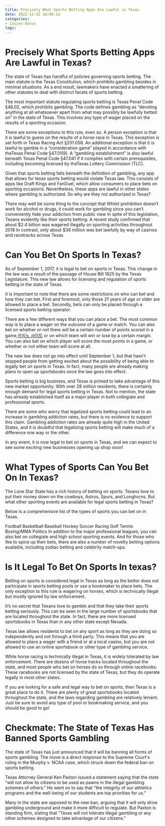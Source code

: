 ```yaml
---
title: Precisely What Sports Betting Apps Are Lawful in Texas
date: 2022-12-22 16:06:14
categories:
- Casino Bonus
tags:
---
```



#  Precisely What Sports Betting Apps Are Lawful in Texas?

The state of Texas has handful of policies governing sports betting. The main statute is the Texas Constitution, which prohibits gambling besides in minimal situations. As a end result, lawmakers have enacted a smattering of other statutes to deal with distinct facets of sports betting.

The most important statute regulating sports betting is Texas Penal Code §46.02, which prohibits gambling. The code defines gambling as “devoting anything at all whatsoever apart from what may possibly be lawfully betted on” in the state of Texas. This involves any type of wager placed on the results of a sporting occasion.

There are some exceptions to this rule, even so. A person exception is that it is lawful to guess on the results of a horse race in Texas. This exception is set forth in Texas Racing Act §201.056. An additional exception is that it is lawful to gamble in a “consideration game” played in accordance with theTexas Penal Code §47.01(9). A “gambling establishment” is also lawful beneath Texas Penal Code §47.041 if it complies with certain prerequisites, including becoming licensed by theTexas Lottery Commission (TLC).

Given that sports betting falls beneath the definition of gambling, any app that allows for texas sports betting would violate Texas law. This consists of apps like Draft Kings and FanDuel, which allow consumers to place bets on sporting occasions. Nevertheless, these apps are lawful in other states where gambling is authorized. So why are they not authorized in Texas?

There may well be some thing to the concept that Whilst prohibition doesn’t work for alcohol or drugs, it could work for gambling since you can’t conveniently hide your addiction from public view In spite of this legislation, Texans evidently like their sports betting: A recent study confirmed that about $2.4 billion was wagered illegally on sporting activities throughout 2018 In contrast, only about $36 million was bet lawfully by way of casinos and racetracks across Texas

#  Can You Bet On Sports In Texas?

As of September 1, 2017, it is legal to bet on sports in Texas. This change in the law was a result of the passage of House Bill 1825 by the Texas Legislature. This new law allows for licensing and regulation of sports betting in the state of Texas.

It is important to note that there are some restrictions on who can bet and how they can bet. First and foremost, only those 21 years of age or older are allowed to place a bet. Secondly, bets can only be placed through a licensed sports betting operator.

There are a few different ways that you can place a bet. The most common way is to place a wager on the outcome of a game or match. You can also bet on whether or not there will be a certain number of points scored in a game,[카지노 사이트](https://choegocasino.com/) or on which team will win or lose by a certain margin. You can also bet on which player will score the most points in a game, or whether or not either team will score at all.

The new law does not go into effect until September 1, but that hasn't stopped people from getting excited about the possibility of being able to legally bet on sports in Texas. In fact, many people are already making plans to open up sportsbooks once the law goes into effect.

Sports betting is big business, and Texas is primed to take advantage of this new market opportunity. With over 28 million residents, there is certainly enough demand for legal sports betting in Texas. Not to mention, the state has already established itself as a major player in both collegiate and professional sports.

There are some who worry that legalized sports betting could lead to an increase in gambling addiction rates, but there is no evidence to support this claim. Gambling addiction rates are already quite high in the United States, and it is doubtful that legalizing sports betting will make much of a difference one way or the other.

In any event, it is now legal to bet on sports in Texas, and we can expect to see some exciting new businesses opening up shop soon!

#  What Types of Sports Can You Bet On In Texas?

The Lone Star State has a rich history of betting on sports. Texans love to put their money down on the cowboys, Astros, Spurs, and Longhorns. But what other sporting events are available for legal sports betting in Texas?

Below is a comprehensive list of the types of sports you can bet on in Texas.

Football
Basketball
Baseball
Hockey
Soccer
Racing
Golf
Tennis
Boxing/MMA
Politics
In addition to the major professional leagues, you can also bet on collegiate and high school sporting events. And for those who like to spice up their bets, there are also a number of novelty betting options available, including zodiac betting and celebrity match-ups.

#  Is It Legal To Bet On Sports In texas?

Betting on sports is considered legal in Texas as long as the bettor does not participate in sports betting pools or use a bookmaker to place bets. The only exception to this rule is wagering on horses, which is technically illegal but mostly ignored by law enforcement.

It’s no secret that Texans love to gamble and that they take their sports betting seriously. This can be seen in the large number of sportsbooks that are located throughout the state. In fact, there are more licensed sportsbooks in Texas than in any other state except Nevada.

Texas law allows residents to bet on any sport as long as they are doing so independently and not through a third party. This means that you are allowed to place a wager with a friend or at a local casino, but you are not allowed to use an online sportsbook or other type of gambling service.

While horse racing is technically illegal in Texas, it is widely tolerated by law enforcement. There are dozens of horse tracks located throughout the state, and most people who bet on horses do so through online racebooks. These racebooks are not licensed by the state of Texas, but they do operate legally in most other states.

If you are looking for a safe and legal way to bet on sports, then Texas is a great place to do it. There are plenty of great sportsbooks located throughout the state, and the laws regarding gambling are relatively lenient. Just be sure to avoid any type of pool or bookmaking service, and you should be good to go!

#  Checkmate: The State of Texas Has Banned Sports Gambling

The state of Texas has just announced that it will be banning all forms of sports gambling. The move is a direct response to the Supreme Court's ruling in the Murphy v. NCAA case, which struck down the federal ban on sports betting.

Texas Attorney General Ken Paxton issued a statement saying that the state "will not allow its citizens to be used as pawns in the illegal gambling schemes of others." He went on to say that "the integrity of our athletics programs and the well-being of our students are top priorities for us."

Many in the state are opposed to the new ban, arguing that it will only drive gambling underground and make it more difficult to regulate. But Paxton is standing firm, stating that "Texas will not tolerate illegal gambling or any other schemes designed to take advantage of our citizens."